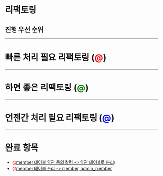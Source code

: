 # 리팩토링

## 진행 우선 순위

---
# 빠른 처리 필요 리팩토링 (<spen style="color:red">@</spen>)


---

# 하면 좋은 리팩토링 (<spen style="color:green">@</spen>)


---

# 언젠간 처리 필요 리팩토링 (<spen style="color:blue">@</spen>)

---

# 완료 항목
- <spen style="color:red">@</spen>[member 테이블 약관 동의 칼럼 -> 약관 테이블로 분리](./history/refactoring_detail_history.md#member-테이블-약관-동의-칼럼---약관-테이블로-분리-250115))
- <spen style="color:red">@</spen>[member 테이블 분리 -> member, admin_member](./history/refactoring_detail_history.md#회원-테이블-분리-member-adminmember-250113)